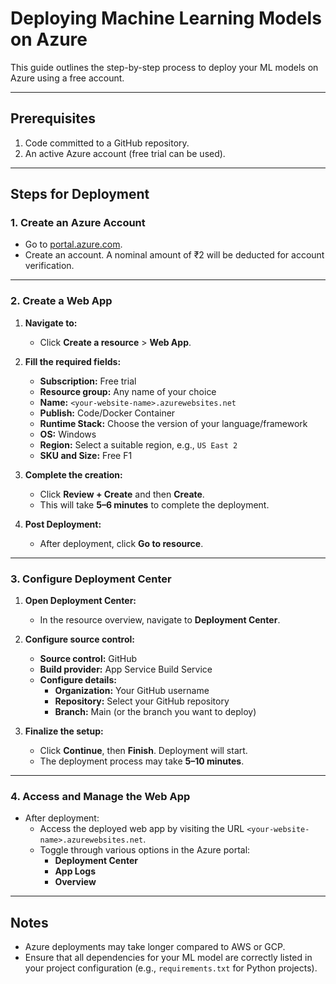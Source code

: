 # Deploying Machine Learning Models on Azure

This guide outlines the step-by-step process to deploy your ML models on Azure using a free account.

---

## Prerequisites

1. Code committed to a GitHub repository.
2. An active Azure account (free trial can be used).

---

## Steps for Deployment

### 1. Create an Azure Account
- Go to [portal.azure.com](https://portal.azure.com).
- Create an account. A nominal amount of ₹2 will be deducted for account verification.

---

### 2. Create a Web App
1. **Navigate to:**  
   - Click **Create a resource** > **Web App**.
   
2. **Fill the required fields:**
   - **Subscription:** Free trial  
   - **Resource group:** Any name of your choice  
   - **Name:** `<your-website-name>.azurewebsites.net`  
   - **Publish:** Code/Docker Container  
   - **Runtime Stack:** Choose the version of your language/framework  
   - **OS:** Windows  
   - **Region:** Select a suitable region, e.g., `US East 2`  
   - **SKU and Size:** Free F1  

3. **Complete the creation:**
   - Click **Review + Create** and then **Create**.  
   - This will take **5–6 minutes** to complete the deployment.

4. **Post Deployment:**
   - After deployment, click **Go to resource**.

---

### 3. Configure Deployment Center
1. **Open Deployment Center:**
   - In the resource overview, navigate to **Deployment Center**.

2. **Configure source control:**
   - **Source control:** GitHub  
   - **Build provider:** App Service Build Service  
   - **Configure details:**  
     - **Organization:** Your GitHub username  
     - **Repository:** Select your GitHub repository  
     - **Branch:** Main (or the branch you want to deploy)  

3. **Finalize the setup:**
   - Click **Continue**, then **Finish**. Deployment will start.  
   - The deployment process may take **5–10 minutes**.

---

### 4. Access and Manage the Web App
- After deployment:
  - Access the deployed web app by visiting the URL `<your-website-name>.azurewebsites.net`.
  - Toggle through various options in the Azure portal:
    - **Deployment Center**
    - **App Logs**
    - **Overview**

---

## Notes
- Azure deployments may take longer compared to AWS or GCP.
- Ensure that all dependencies for your ML model are correctly listed in your project configuration (e.g., `requirements.txt` for Python projects).
